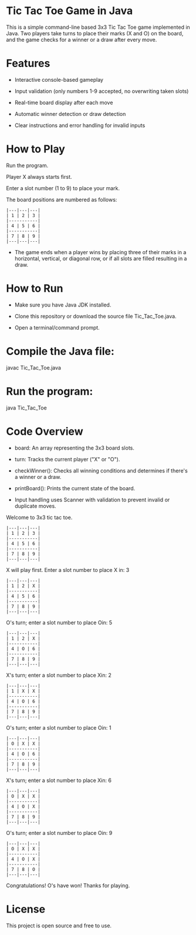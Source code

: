 # Tic Tac Toe Game in Java
This is a simple command-line based 3x3 Tic Tac Toe game implemented in Java. Two players take turns to place their marks (X and O) on the board, and the game checks for a winner or a draw after every move.

# Features

* Interactive console-based gameplay

* Input validation (only numbers 1-9 accepted, no overwriting taken slots)

* Real-time board display after each move

* Automatic winner detection or draw detection

* Clear instructions and error handling for invalid inputs

# How to Play

Run the program.

Player X always starts first.

Enter a slot number (1 to 9) to place your mark.

The board positions are numbered as follows:

```
|---|---|---|
| 1 | 2 | 3 |
|-----------|
| 4 | 5 | 6 |
|-----------|
| 7 | 8 | 9 |
|---|---|---|
```

* The game ends when a player wins by placing three of their marks in a horizontal, vertical, or diagonal row, or if all slots are filled resulting in a draw.


# How to Run

* Make sure you have Java JDK installed.

* Clone this repository or download the source file Tic_Tac_Toe.java.

* Open a terminal/command prompt.

# Compile the Java file:
  
javac Tic_Tac_Toe.java

# Run the program:

java Tic_Tac_Toe

# Code Overview

* board: An array representing the 3x3 board slots.

* turn: Tracks the current player ("X" or "O").

* checkWinner(): Checks all winning conditions and determines if there's a winner or a draw.

* printBoard(): Prints the current state of the board.

* Input handling uses Scanner with validation to prevent invalid or duplicate moves.

Welcome to 3x3 tic tac toe.
```
|---|---|---|
| 1 | 2 | 3 |
|-----------|
| 4 | 5 | 6 |
|-----------|
| 7 | 8 | 9 |
|---|---|---|
```
X will play first. Enter a slot number to place X in:
3
```
|---|---|---|
| 1 | 2 | X |
|-----------|
| 4 | 5 | 6 |
|-----------|
| 7 | 8 | 9 |
|---|---|---|
```
O's turn; enter a slot number to place Oin:
5
```
|---|---|---|
| 1 | 2 | X |
|-----------|
| 4 | O | 6 |
|-----------|
| 7 | 8 | 9 |
|---|---|---|
```
X's turn; enter a slot number to place Xin:
2
```
|---|---|---|
| 1 | X | X |
|-----------|
| 4 | O | 6 |
|-----------|
| 7 | 8 | 9 |
|---|---|---|
```
O's turn; enter a slot number to place Oin:
1
```
|---|---|---|
| O | X | X |
|-----------|
| 4 | O | 6 |
|-----------|
| 7 | 8 | 9 |
|---|---|---|
```
X's turn; enter a slot number to place Xin:
6
```
|---|---|---|
| O | X | X |
|-----------|
| 4 | O | X |
|-----------|
| 7 | 8 | 9 |
|---|---|---|
```
O's turn; enter a slot number to place Oin:
9
```
|---|---|---|
| O | X | X |
|-----------|
| 4 | O | X |
|-----------|
| 7 | 8 | O |
|---|---|---|
```
Congratulations! O's have won! Thanks for playing.

# License
This project is open source and free to use.
